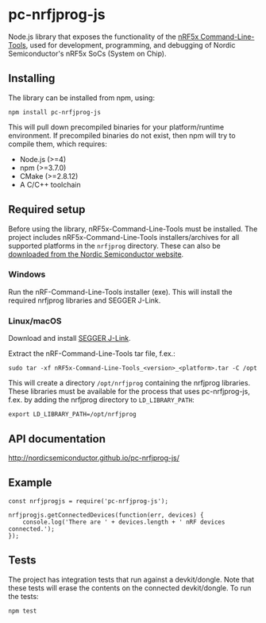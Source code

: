 # pc-nrfjprog-js

Node.js library that exposes the functionality of the [nRF5x Command-Line-Tools](https://infocenter.nordicsemi.com/topic/com.nordic.infocenter.tools/dita/tools/nrf5x_command_line_tools/nrf5x_command_line_tools_lpage.html?cp=5_1), used for development, programming, and debugging of Nordic Semiconductor's nRF5x SoCs (System on Chip).

## Installing

The library can be installed from npm, using:

    npm install pc-nrfjprog-js

This will pull down precompiled binaries for your platform/runtime environment. If precompiled binaries do not exist, then npm will try to compile them, which requires:

* Node.js (>=4)
* npm (>=3.7.0)
* CMake (>=2.8.12)
* A C/C++ toolchain

## Required setup

Before using the library, nRF5x-Command-Line-Tools must be installed. The project includes nRF5x-Command-Line-Tools installers/archives for all supported platforms in the `nrfjprog` directory. These can also be [downloaded from the Nordic Semiconductor website](http://infocenter.nordicsemi.com/index.jsp?topic=%2Fcom.nordic.infocenter.tools%2Fdita%2Ftools%2Fnrf5x_command_line_tools%2Fnrf5x_installation.html).

### Windows

Run the nRF-Command-Line-Tools installer (exe). This will install the required nrfjprog libraries and SEGGER J-Link.

### Linux/macOS

Download and install [SEGGER J-Link](https://www.segger.com/downloads/jlink/).

Extract the nRF-Command-Line-Tools tar file, f.ex.:

    sudo tar -xf nRF5x-Command-Line-Tools_<version>_<platform>.tar -C /opt

This will create a directory `/opt/nrfjprog` containing the nrfjprog libraries. These libraries must be available for the process that uses pc-nrfjprog-js, f.ex. by adding the nrfjprog directory to `LD_LIBRARY_PATH`:

    export LD_LIBRARY_PATH=/opt/nrfjprog

## API documentation

http://nordicsemiconductor.github.io/pc-nrfjprog-js/

## Example

```
const nrfjprogjs = require('pc-nrfjprog-js');

nrfjprogjs.getConnectedDevices(function(err, devices) {
    console.log('There are ' + devices.length + ' nRF devices connected.');
});
```

## Tests

The project has integration tests that run against a devkit/dongle. Note that these tests will erase the contents on the connected devkit/dongle. To run the tests:

    npm test
